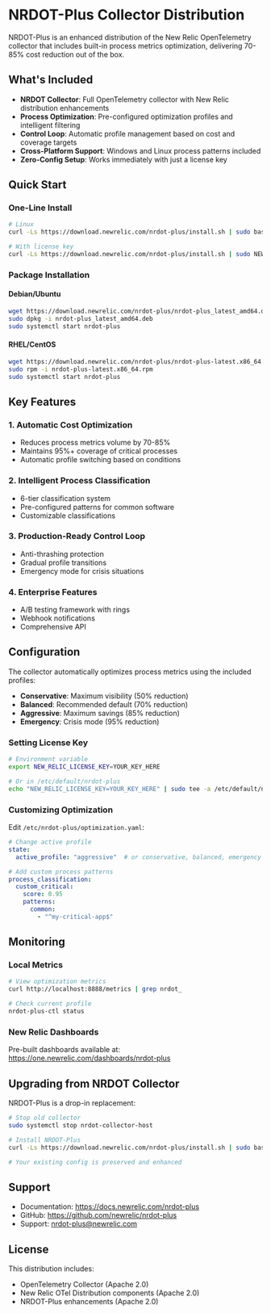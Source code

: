 # NRDOT-Plus Collector Distribution

NRDOT-Plus is an enhanced distribution of the New Relic OpenTelemetry collector that includes built-in process metrics optimization, delivering 70-85% cost reduction out of the box.

## What's Included

- **NRDOT Collector**: Full OpenTelemetry collector with New Relic distribution enhancements
- **Process Optimization**: Pre-configured optimization profiles and intelligent filtering
- **Control Loop**: Automatic profile management based on cost and coverage targets
- **Cross-Platform Support**: Windows and Linux process patterns included
- **Zero-Config Setup**: Works immediately with just a license key

## Quick Start

### One-Line Install

```bash
# Linux
curl -Ls https://download.newrelic.com/nrdot-plus/install.sh | sudo bash

# With license key
curl -Ls https://download.newrelic.com/nrdot-plus/install.sh | sudo NEW_RELIC_LICENSE_KEY=YOUR_KEY_HERE bash
```

### Package Installation

#### Debian/Ubuntu
```bash
wget https://download.newrelic.com/nrdot-plus/nrdot-plus_latest_amd64.deb
sudo dpkg -i nrdot-plus_latest_amd64.deb
sudo systemctl start nrdot-plus
```

#### RHEL/CentOS
```bash
wget https://download.newrelic.com/nrdot-plus/nrdot-plus-latest.x86_64.rpm
sudo rpm -i nrdot-plus-latest.x86_64.rpm
sudo systemctl start nrdot-plus
```

## Key Features

### 1. Automatic Cost Optimization
- Reduces process metrics volume by 70-85%
- Maintains 95%+ coverage of critical processes
- Automatic profile switching based on conditions

### 2. Intelligent Process Classification
- 6-tier classification system
- Pre-configured patterns for common software
- Customizable classifications

### 3. Production-Ready Control Loop
- Anti-thrashing protection
- Gradual profile transitions
- Emergency mode for crisis situations

### 4. Enterprise Features
- A/B testing framework with rings
- Webhook notifications
- Comprehensive API

## Configuration

The collector automatically optimizes process metrics using the included profiles:

- **Conservative**: Maximum visibility (50% reduction)
- **Balanced**: Recommended default (70% reduction)
- **Aggressive**: Maximum savings (85% reduction)
- **Emergency**: Crisis mode (95% reduction)

### Setting License Key

```bash
# Environment variable
export NEW_RELIC_LICENSE_KEY=YOUR_KEY_HERE

# Or in /etc/default/nrdot-plus
echo "NEW_RELIC_LICENSE_KEY=YOUR_KEY_HERE" | sudo tee -a /etc/default/nrdot-plus
```

### Customizing Optimization

Edit `/etc/nrdot-plus/optimization.yaml`:

```yaml
# Change active profile
state:
  active_profile: "aggressive"  # or conservative, balanced, emergency

# Add custom process patterns
process_classification:
  custom_critical:
    score: 0.95
    patterns:
      common:
        - "^my-critical-app$"
```

## Monitoring

### Local Metrics
```bash
# View optimization metrics
curl http://localhost:8888/metrics | grep nrdot_

# Check current profile
nrdot-plus-ctl status
```

### New Relic Dashboards
Pre-built dashboards available at:
https://one.newrelic.com/dashboards/nrdot-plus

## Upgrading from NRDOT Collector

NRDOT-Plus is a drop-in replacement:

```bash
# Stop old collector
sudo systemctl stop nrdot-collector-host

# Install NRDOT-Plus
curl -Ls https://download.newrelic.com/nrdot-plus/install.sh | sudo bash

# Your existing config is preserved and enhanced
```

## Support

- Documentation: https://docs.newrelic.com/nrdot-plus
- GitHub: https://github.com/newrelic/nrdot-plus
- Support: nrdot-plus@newrelic.com

## License

This distribution includes:
- OpenTelemetry Collector (Apache 2.0)
- New Relic OTel Distribution components (Apache 2.0)
- NRDOT-Plus enhancements (Apache 2.0)